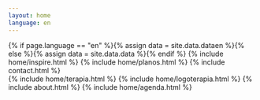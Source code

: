 ```yaml
---
layout: home
language: en
---
```

{% if page.language == "en" %}{% assign data = site.data.dataen %}{% else %}{% assign data = site.data.data %}{% endif %} 
{% include home/inspire.html %}
{% include home/planos.html %}
{% include contact.html %}		
{% include home/terapia.html %}
{% include home/logoterapia.html %}
{% include about.html %}
{% include home/agenda.html %}